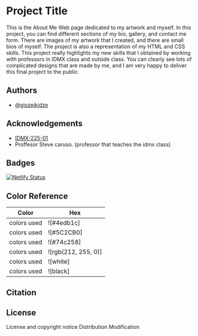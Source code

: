 
# Project Title

This is the About Me Web page dedicated to my artwork and myself. In this project, you can find different sections of my bio, gallery, and contact me form. There are images of my artwork that I created, and there are small bios of myself. The project is also a representation of my HTML and CSS skills. This project really highlights my new skills that I obtained by working with professors in IDMX class and outside class. You can clearly see lots of complicated designs that are made by me, and I am very happy to deliver this final project to the public.
## Authors

- [@giozeikidze](https://github.com/giozeikidze)


## Acknowledgements

 - [IDMX-225-01](https://catalog.raritanval.edu/preview_course_nopop.php?catoid=13&coid=12032)
 - Proffesor Steve caruso. (professor that teaches the idmx class)



## Badges

[![Netlify Status](https://api.netlify.com/api/v1/badges/97340009-c271-4b97-b250-46602056b72e/deploy-status)](https://app.netlify.com/sites/qartgpt/deploys)


## Color Reference

| Color             | Hex                                                                |
| ----------------- | ------------------------------------------------------------------ |
| colors used | ![#4edb1c]
| colors used| ![#5C2CB0]
| colors used | ![#74c258]
| colors used | ![rgb(212, 255, 0)]
| colors used | ![white]
| colors used | ![black]


## Citation

## License

 License and copyright notice
 Distribution
 Modification
